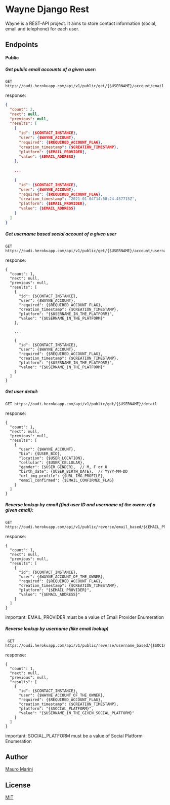 # Wayne Django Rest

Wayne is a REST-API project. It aims to store contact information (social, email and telephone) for each user.

## Endpoints

#### Public

##### Get public email accounts of a given user:
```
GET https://oudi.herokuapp.com/api/v1/public/get/{$USERNAME}/account/email_based
```

response:
```json
{
  "count": 2,
  "next": null,
  "previous": null,
  "results": [
    {
      "id": {$CONTACT_INSTANCE},
      "user": {$WAYNE_ACCOUNT},
      "required": {$REQUIRED_ACCOUNT_FLAG},
      "creation_timestamp": {$CREATION_TIMESTAMP},
      "platform": {$EMAIL_PROVIDER},
      "value": {$EMAIL_ADDRESS}
    },
    
    ...
    
    {
      "id": {$CONTACT_INSTANCE},
      "user": {$WAYNE_ACCOUNT},
      "required": {$REQUIRED_ACCOUNT_FLAG},
      "creation_timestamp": "2021-01-04T14:58:24.457715Z",
      "platform": {$EMAIL_PROVIDER},
      "value": {$EMAIL_ADDRESS}
    }
  ]
}
```


##### Get username based social account of a given user
```
GET https://oudi.herokuapp.com/api/v1/public/get/{$USERNAME}/account/username_based
```

response:
```
{
  "count": 1,
  "next": null,
  "previous": null,
  "results": [
    {
      "id": {$CONTACT_INSTANCE},
      "user": {$WAYNE_ACCOUNT},
      "required": {$REQUIRED_ACCOUNT_FLAG},
      "creation_timestamp": {$CREATION_TIMESTAMP},
      "platform": "{$USERNAME_IN_THE_PLATFORM}",
      "value": "{$USERNAME_IN_THE_PLATFORM}"
    },
    
    ...
     
    {
      "id": {$CONTACT_INSTANCE},
      "user": {$WAYNE_ACCOUNT},
      "required": {$REQUIRED_ACCOUNT_FLAG},
      "creation_timestamp": {$CREATION_TIMESTAMP},
      "platform": "{$USERNAME_IN_THE_PLATFORM}",
      "value": "{$USERNAME_IN_THE_PLATFORM}"
    }
  ]
}
```


##### Get user detail:
```
GET https://oudi.herokuapp.com/api/v1/public/get/{$USERNAME}/detail
```

response:
```
{
  "count": 1,
  "next": null,
  "previous": null,
  "results": [
    {
      "user": {$WAYNE_ACCOUNT},
      "bio": {$USER_BIO},
      "location": {$USER_LOCATION},
      "cellular": {$USER_CELLULAR},
      "gender": {$USER_GENDER},  // M, F or U
      "birth_date": {$USER_BIRTH_DATE},  // YYYY-MM-DD
      "url_img_profile": {$URL_IMG_PROFILE},
      "email_confirmed": {$EMAIL_CONFIRMED_FLAG}
    }
  ]
}
```



##### Reverse lookup by email (find user ID and username of the owner of a given email):
```
GET https://oudi.herokuapp.com/api/v1/public/reverse/email_based/${EMAIL_PROVIDER}/{$EMAIL_ADDRESS}
```

response:
```
{
  "count": 1,
  "next": null,
  "previous": null,
  "results": [
    {
      "id": {$CONTACT_INSTANCE},
      "user": {$WAYNE_ACCOUNT_OF_THE_OWNER},
      "required": {$REQUIRED_ACCOUNT_FLAG},
      "creation_timestamp": {$CREATION_TIMESTAMP},
      "platform": "{$EMAIL_PROVIDER}",
      "value": "{$EMAIL_ADDRESS}"
    }
  ]
}
```

important: EMAIL_PROVIDER must be a value of Email Provider Enumeration


##### Reverse lookup by username (like email lookup)
```
 GET https://oudi.herokuapp.com/api/v1/public/reverse/username_based/{$SOCIAL_PLATFORM}/{$USERNAME_IN_THE_GIVEN_SOCIAL_PLATFORM}
```

response:
```
{
  "count": 1,
  "next": null,
  "previous": null,
  "results": [
    {
      "id": {$CONTACT_INSTANCE},
      "user": {$WAYNE_ACCOUNT_OF_THE_OWNER},
      "required": {$REQUIRED_ACCOUNT_FLAG},
      "creation_timestamp": {$CREATION_TIMESTAMP},
      "platform": "{$SOCIAL_PLATFORM}",
      "value": "{$USERNAME_IN_THE_GIVEN_SOCIAL_PLATFORM}"
    }
  ]
}
```

important: SOCIAL_PLATFORM must be a value of Social Platform Enumeration


## Author

[Mauro Marini](https://github.com/marinimau)
 
 ## License
 
 [MIT](https://github.com/marinimau/wayne_django_rest/blob/master/LICENSE)
